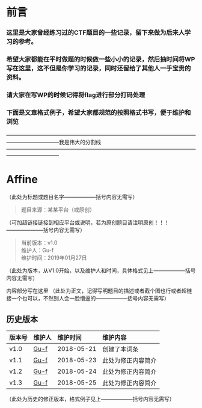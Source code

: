 # 前言  

### 这里是大家曾经练习过的CTF题目的一些记录，留下来做为后来人学习的参考。  
### 希望大家都能在平时做题的时候做一些小小的记录，然后抽时间将WP写在这里，这不但是你学习的记录，同时还留给了其他人一手宝贵的资料。

### 请大家在写WP的时候记得将flag进行部分打码处理

### 下面是文章格式例子，希望大家都规范的按照格式书写，便于维护和浏览  

——————————————————————————————————————————————我是伟大的分割线——————————————————————————————————————————————  



# Affine  
（此处为标题或题目名字——————括号内容无需写）

>题目来源：某某平台（或原创）  

（可加超链接链接到相应平台或说明，若为原创题目请注明原创！！！———————括号内容无需写）  
>当前版本：v1.0  
>维护人：Gu-f  
>维护时间：2019年01月27日  

（此处为版本，从V1.0开始，以及维护人和时间，具体格式见上——————括号内容无需写）


内容部分写在这里
（此处为正文，记得写明题目的描述或者截个图也行或者超链接一个也可以，不然别人会一脸懵逼的——————括号内容无需写）

## 历史版本

| 版本号 | 维护人 |维护时间 |维护内容|
| :- | :- | :-| :- |
| v1.0 | [Gu-f](https://Gu-f.github.io/) |2018-05-21|创建了本词条|
| v1.1 | [Gu-f](https://Gu-f.github.io/) |2018-05-23|此处为修正内容简介|
| v1.2 | [Gu-f](https://Gu-f.github.io/) |2018-05-24|此处为修正内容简介|
| v1.3 | [Gu-f](https://Gu-f.github.io/) |2018-05-25|此处为修正内容简介|
（此处为历史的修正版本，格式例子见上——————括号内容无需写）
